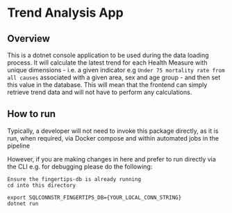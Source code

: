 # Trend Analysis App
## Overview
This is a dotnet console application to be used during the data loading process. It will calculate the latest trend for each Health Measure with unique dimensions - i.e. a given indicator e.g `Under 75 mortality rate from all causes` associated with a given area, sex and age group - and then set this value in the database. This will mean that the frontend can simply retrieve trend data and will not have to perform any calculations.

## How to run
Typically, a developer will not need to invoke this package directly, as it is run, when required, via Docker compose and within automated jobs in the pipeline

However, if you are making changes in here and prefer to run directly via the CLI e.g. for debugging please do the following:

```
Ensure the fingertips-db is already running
cd into this directory

export SQLCONNSTR_FINGERTIPS_DB={YOUR_LOCAL_CONN_STRING}
dotnet run
```
